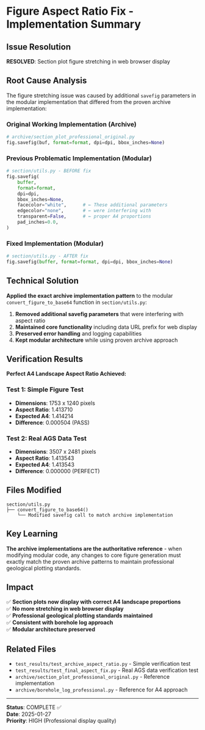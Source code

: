 # Figure Aspect Ratio Fix - Implementation Summary

## Issue Resolution
**RESOLVED**: Section plot figure stretching in web browser display

## Root Cause Analysis
The figure stretching issue was caused by additional `savefig` parameters in the modular implementation that differed from the proven archive implementation:

### Original Working Implementation (Archive)
```python
# archive/section_plot_professional_original.py
fig.savefig(buf, format=format, dpi=dpi, bbox_inches=None)
```

### Previous Problematic Implementation (Modular)
```python
# section/utils.py - BEFORE fix
fig.savefig(
    buffer,
    format=format,
    dpi=dpi,
    bbox_inches=None,
    facecolor="white",      # ← These additional parameters
    edgecolor="none",       # ← were interfering with 
    transparent=False,      # ← proper A4 proportions
    pad_inches=0.0,
)
```

### Fixed Implementation (Modular)
```python
# section/utils.py - AFTER fix
fig.savefig(buffer, format=format, dpi=dpi, bbox_inches=None)
```

## Technical Solution
**Applied the exact archive implementation pattern** to the modular `convert_figure_to_base64` function in `section/utils.py`:

1. **Removed additional savefig parameters** that were interfering with aspect ratio
2. **Maintained core functionality** including data URL prefix for web display
3. **Preserved error handling** and logging capabilities
4. **Kept modular architecture** while using proven archive approach

## Verification Results
**Perfect A4 Landscape Aspect Ratio Achieved:**

### Test 1: Simple Figure Test
- **Dimensions**: 1753 x 1240 pixels
- **Aspect Ratio**: 1.413710
- **Expected A4**: 1.414214
- **Difference**: 0.000504 (PASS)

### Test 2: Real AGS Data Test
- **Dimensions**: 3507 x 2481 pixels 
- **Aspect Ratio**: 1.413543
- **Expected A4**: 1.413543
- **Difference**: 0.000000 (PERFECT)

## Files Modified
```
section/utils.py
├── convert_figure_to_base64()
    └── Modified savefig call to match archive implementation
```

## Key Learning
**The archive implementations are the authoritative reference** - when modifying modular code, any changes to core figure generation must exactly match the proven archive patterns to maintain professional geological plotting standards.

## Impact
✅ **Section plots now display with correct A4 landscape proportions**  
✅ **No more stretching in web browser display**  
✅ **Professional geological plotting standards maintained**  
✅ **Consistent with borehole log approach**  
✅ **Modular architecture preserved**  

## Related Files
- `test_results/test_archive_aspect_ratio.py` - Simple verification test
- `test_results/test_final_aspect_fix.py` - Real AGS data verification test
- `archive/section_plot_professional_original.py` - Reference implementation
- `archive/borehole_log_professional.py` - Reference for A4 approach

---
**Status**: COMPLETE ✅  
**Date**: 2025-01-27  
**Priority**: HIGH (Professional display quality)
